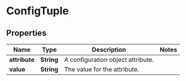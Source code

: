 
# ConfigTuple

## Properties
Name | Type | Description | Notes
------------ | ------------- | ------------- | -------------
**attribute** | **String** | A configuration object attribute. | 
**value** | **String** | The value for the attribute. | 



